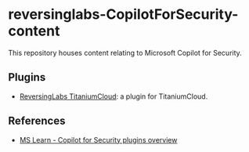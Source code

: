 # reversinglabs-CopilotForSecurity-content

This repository houses content relating to Microsoft Copilot for Security.

## Plugins

 - [ReversingLabs TitaniumCloud](./Plugins/reversinglabs-ticloud/README.md): a plugin 
 for TitaniumCloud.

## References

- [MS Learn - Copilot for Security plugins overview](https://learn.microsoft.com/copilot/security/plugin-overview)